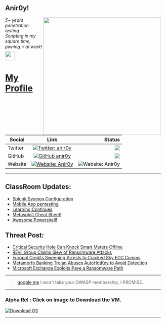 <h2>Anir0y!</h2>
<img align='right' src="https://github-readme-stats.vercel.app/api?username=anir0y&show_icons=true&theme=dark" width="380">
<p><em>5+ years penetration testing<br>
  Scripting in my square time, pwning ⚡ at work!<img src="https://media.giphy.com/media/WUlplcMpOCEmTGBtBW/giphy.gif" width="30"> 
</em></p>



# [My Profile](https://anir0y.in/refer=githubreadme)

| Social   |      Link      | Status|
|----------|:-------------:|--:|
| Twitter |  [![Twitter: anir0y](https://img.shields.io/twitter/follow/anir0y?label=Follow%20me&style=plastic)](https://twitter.com/anir0y)| ![](https://img.shields.io/badge/Status-Online-blue)|
| GitHub |    [![GitHub anir0y](https://img.shields.io/github/followers/anir0y?label=Fork%20me&style=plastic)](https://github.com/anir0y)   | ![](https://img.shields.io/badge/Status-Online-blue)|
| Website |    [![Website: Anir0y](https://img.shields.io/badge/Website-anir0y.in-blue?style=flat-square&logo=google-chrome)](anir0y.in)    |  ![Website: Anir0y](https://img.shields.io/website?down_color=red&down_message=Server%20is%20Dead&style=flat-square&up_color=green&up_message=Online&url=https%3A%2F%2Fanir0y.in) |

---

## ClassRoom Updates:

<!-- CLASS:START -->
- [Splunk Sysmon Configuration](https://classroom.anir0y.in/post/splunk-sysmon/)
- [Mobile App pentesting](https://classroom.anir0y.in/post/learnings-mobileapppt/)
- [Learning Continues](https://classroom.anir0y.in/post/learnings/)
- [Metasploit Cheat Sheet!](https://classroom.anir0y.in/post/metasploit-cheat-sheet/)
- [Awesome Powershell!](https://classroom.anir0y.in/post/ref-powershell/)
<!-- CLASS:END -->

## Threat Post:

<!-- THREAT:START -->
- [Critical Security Hole Can Knock Smart Meters Offline](https://threatpost.com/critical-security-smart-meter-offline/164753/)
- [REvil Group Claims Slew of Ransomware Attacks](https://threatpost.com/revil-claims-ransomware-attacks/164739/)
- [Europol Credits Sweeping Arrests to Cracked Sky ECC Comms](https://threatpost.com/europol-arrests-cracked-sky-ecc/164744/)
- [Metamorfo Banking Trojan Abuses AutoHotKey to Avoid Detection](https://threatpost.com/metamorfo-banking-trojan-autohotkey/164735/)
- [Microsoft Exchange Exploits Pave a Ransomware Path](https://threatpost.com/microsoft-exchange-exploits-ransomware/164719/)
<!-- THREAT:END -->
---


> [google me](https://google.com/search?q=@anir0y) I won't take your OWASP membership, I PROMISE. 

---
### Alpha Rel : Click on Image to Download the VM.
[![Download OS](https://i.imgur.com/4RUjCIA.png)](https://sourceforge.net/projects/classroom-os/files/latest/download)

---

